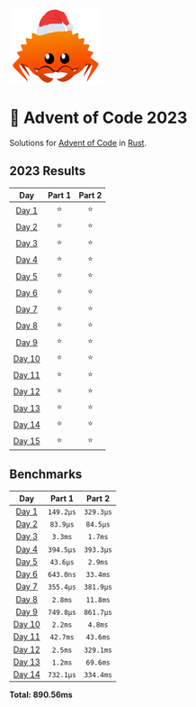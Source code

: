 <img src="./.assets/christmas_ferris.png" width="164">

# 🎄 Advent of Code 2023

Solutions for [Advent of Code](https://adventofcode.com/) in [Rust](https://www.rust-lang.org/).

<!--- advent_readme_stars table --->
## 2023 Results

| Day | Part 1 | Part 2 |
| :---: | :---: | :---: |
| [Day 1](https://adventofcode.com/2023/day/1) | ⭐ | ⭐ |
| [Day 2](https://adventofcode.com/2023/day/2) | ⭐ | ⭐ |
| [Day 3](https://adventofcode.com/2023/day/3) | ⭐ | ⭐ |
| [Day 4](https://adventofcode.com/2023/day/4) | ⭐ | ⭐ |
| [Day 5](https://adventofcode.com/2023/day/5) | ⭐ | ⭐ |
| [Day 6](https://adventofcode.com/2023/day/6) | ⭐ | ⭐ |
| [Day 7](https://adventofcode.com/2023/day/7) | ⭐ | ⭐ |
| [Day 8](https://adventofcode.com/2023/day/8) | ⭐ | ⭐ |
| [Day 9](https://adventofcode.com/2023/day/9) | ⭐ | ⭐ |
| [Day 10](https://adventofcode.com/2023/day/10) | ⭐ | ⭐ |
| [Day 11](https://adventofcode.com/2023/day/11) | ⭐ | ⭐ |
| [Day 12](https://adventofcode.com/2023/day/12) | ⭐ | ⭐ |
| [Day 13](https://adventofcode.com/2023/day/13) | ⭐ | ⭐ |
| [Day 14](https://adventofcode.com/2023/day/14) | ⭐ | ⭐ |
| [Day 15](https://adventofcode.com/2023/day/15) | ⭐ | ⭐ |
<!--- advent_readme_stars table --->

<!--- benchmarking table --->
## Benchmarks

| Day | Part 1 | Part 2 |
| :---: | :---: | :---:  |
| [Day 1](./src/bin/01.rs) | `149.2µs` | `329.3µs` |
| [Day 2](./src/bin/02.rs) | `83.9µs` | `84.5µs` |
| [Day 3](./src/bin/03.rs) | `3.3ms` | `1.7ms` |
| [Day 4](./src/bin/04.rs) | `394.5µs` | `393.3µs` |
| [Day 5](./src/bin/05.rs) | `43.6µs` | `2.9ms` |
| [Day 6](./src/bin/06.rs) | `643.0ns` | `33.4ms` |
| [Day 7](./src/bin/07.rs) | `355.4µs` | `381.9µs` |
| [Day 8](./src/bin/08.rs) | `2.8ms` | `11.8ms` |
| [Day 9](./src/bin/09.rs) | `749.8µs` | `861.7µs` |
| [Day 10](./src/bin/10.rs) | `2.2ms` | `4.8ms` |
| [Day 11](./src/bin/11.rs) | `42.7ms` | `43.6ms` |
| [Day 12](./src/bin/12.rs) | `2.5ms` | `329.1ms` |
| [Day 13](./src/bin/13.rs) | `1.2ms` | `69.6ms` |
| [Day 14](./src/bin/14.rs) | `732.1µs` | `334.4ms` |

**Total: 890.56ms**
<!--- benchmarking table --->

